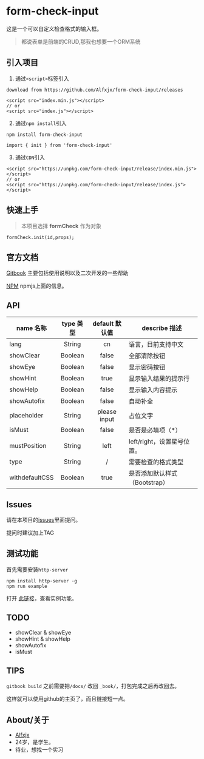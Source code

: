 # form-check-input
这是一个可以自定义检查格式的输入框。

> 都说表单是前端的CRUD,那我也想要一个ORM系统

## 引入项目

1. 通过`<script>`标签引入

```
download from https://github.com/Alfxjx/form-check-input/releases

<script src="index.min.js"></script>
// or
<script src="index.js"></script>
```

2. 通过`npm install`引入

```
npm install form-check-input

import { init } from 'form-check-input'
```

3. 通过`CDN`引入

```
<script src="https://unpkg.com/form-check-input/release/index.min.js"></script>
// or
<script src="https://unpkg.com/form-check-input/release/index.js"></script>
```

## 快速上手

> 本项目选择 **formCheck** 作为对象

```
formCheck.init(id,props);
```

## 官方文档

[Gitbook](https://alfxjx.github.io/form-check-input/) 主要包括使用说明以及二次开发的一些帮助

[NPM](https://www.npmjs.com/package/form-check-input) npmjs上面的信息。

## API

| name 名称      | type 类型 | default 默认值 | describe 描述                          |
| ------------ | :-----: | :---------: | ------------------------------------------- |
| lang         | String  |    cn       | 语言，目前支持中文                           |
| showClear        | Boolean  |   false          | 全部清除按钮       |
| showEye        | Boolean  |     false        | 显示密码按钮           |
| showHint        | Boolean  |      true       | 显示输入结果的提示行        |
| showHelp        | Boolean  |        false     | 显示输入内容提示        |
| showAutofix        | Boolean  |       false      | 自动补全          |
| placeholder        | String  |     please input        | 占位文字           |
| isMust        | Boolean  |        false     | 是否是必填项（*）           |
| mustPosition        | String  |        left     | left/right，设置星号位置。           |
| type        | String  |       /      | 需要检查的格式类型           |
| withdefaultCSS        | Boolean  |      true       | 是否添加默认样式（Bootstrap）  |

## Issues

请在本项目的[issues](https://github.com/Alfxjx/form-check-input/issues)里面提问。

提问时建议加上TAG

## 测试功能

首先需要安装`http-server`

```
npm install http-server -g
npm run example
```
打开 [此链接](http://localhost:6324/index.html)，查看实例功能。

## TODO

- showClear & showEye
- showHint & showHelp
- showAutofix
- isMust


## TIPS

`gitbook build` 之前需要把`/docs/` 改回 `_book/`，打包完成之后再改回去。

这样就可以使用github的主页了，而且链接短一点。

## About/关于

- [Alfxjx](https://www.github.com/Alfxjx)
- 24岁，是学生。
- 待业，想找一个实习